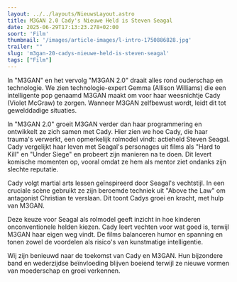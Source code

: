 ```yaml
---
layout: ../../layouts/NieuwsLayout.astro
title: M3GAN 2.0 Cady's Nieuwe Held is Steven Seagal
date: 2025-06-29T17:13:23.278+02:00
soort: 'Film'
thumbnail: '/images/article-images/l-intro-1750886828.jpg'
trailer: ""
slug: 'm3gan-20-cadys-nieuwe-held-is-steven-seagal'
tags: ["Film"]
---
```


In "M3GAN" en het vervolg "M3GAN 2.0" draait alles rond ouderschap en
technologie. We zien technologie-expert Gemma (Allison Williams) die een
intelligente pop genaamd M3GAN maakt om voor haar weesnichtje Cady (Violet
McGraw) te zorgen. Wanneer M3GAN zelfbewust wordt, leidt dit tot gewelddadige
situaties.

In "M3GAN 2.0" groeit M3GAN verder dan haar programmering en ontwikkelt ze zich
samen met Cady. Hier zien we hoe Cady, die haar trauma's verwerkt, een
opmerkelijk rolmodel vindt: actieheld Steven Seagal. Cady vergelijkt haar leven
met Seagal's personages uit films als "Hard to Kill" en "Under Siege" en
probeert zijn manieren na te doen. Dit levert komische momenten op, vooral omdat
ze hem als mentor ziet ondanks zijn slechte reputatie.

Cady volgt martial arts lessen geïnspireerd door Seagal's vechtstijl. In een
cruciale scène gebruikt ze zijn beroemde techniek uit "Above the Law" om
antagonist Christian te verslaan. Dit toont Cadys groei en kracht, met hulp van
M3GAN.

Deze keuze voor Seagal als rolmodel geeft inzicht in hoe kinderen
onconventionele helden kiezen. Cady leert vechten voor wat goed is, terwijl
M3GAN haar eigen weg vindt. De films balanceren humor en spanning en tonen zowel
de voordelen als risico's van kunstmatige intelligentie.

Wij zijn benieuwd naar de toekomst van Cady en M3GAN. Hun bijzondere band en
wederzijdse beïnvloeding blijven boeiend terwijl ze nieuwe vormen van
moederschap en groei verkennen.